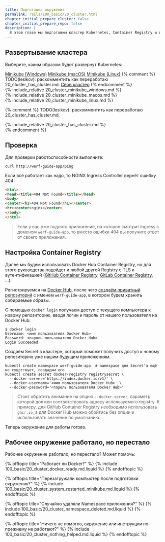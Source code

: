 ```yaml
---
title: Подготовка окружения
permalink: rails/100_basic/20_cluster.html
chapter_initial_prepare_cluster: false
chapter_initial_prepare_repo: false
description: |
  В этой главе мы подготовим кластер Kubernetes, Container Registry и локальное окружение для развертывания приложений.
---
```


## Развертывание кластера

Выберите, каким образом будет развернут Kubernetes:

<div class="tabs">
<a href="javascript:void(0)" class="tabs__btn tabs__install__btn" onclick="openTab(event, 'tabs__install__btn', 'tabs__install__content', 'tab__install__minikube_windows')">Minikube (Windows)</a>
<a href="javascript:void(0)" class="tabs__btn tabs__install__btn" onclick="openTab(event, 'tabs__install__btn', 'tabs__install__content', 'tab__install__minikube_macos')">Minikube (macOS)</a>
<a href="javascript:void(0)" class="tabs__btn tabs__install__btn" onclick="openTab(event, 'tabs__install__btn', 'tabs__install__content', 'tab__install__minikube_linux')">Minikube (Linux)</a>
{% comment %} TODO(lesikov): раскомментить как переработаю 20_cluster_has_cluster.md.
<a href="javascript:void(0)" class="tabs__btn tabs__install__btn" onclick="openTab(event, 'tabs__install__btn', 'tabs__install__content', 'tab__install__ihave')">Свой кластер</a>
{% endcomment %}
</div>

<div id="tab__install__minikube_windows" class="tabs__content tabs__install__content" markdown="1">
{% include_relative 20_cluster_minikube_windows.md %}
</div>
<div id="tab__install__minikube_macos" class="tabs__content tabs__install__content" markdown="1">
{% include_relative 20_cluster_minikube_macos.md %}
</div>
<div id="tab__install__minikube_linux" class="tabs__content tabs__install__content" markdown="1">
{% include_relative 20_cluster_minikube_linux.md %}
</div>

{% comment %} TODO(lesikov): раскомментить как переработаю 20_cluster_has_cluster.md.
<div id="tab__install__ihave" class="tabs__content tabs__install__content" markdown="1">
{% include_relative 20_cluster_has_cluster.md %}
</div>
{% endcomment %}

## Проверка

Для проверки работоспособности выполните:

```shell
curl http://werf-guide-app/ping
```

Если всё работает как надо, то NGINX Ingress Controller вернёт ошибку 404:

```html
<html>
<head><title>404 Not Found</title></head>
<body>
<center><h1>404 Not Found</h1></center>
<hr><center>nginx</center>
</body>
</html>
```

> Если у вас уже поднято приложение, на которое смотрит Ingress с доменом `werf-guide-app`, то вместо ошибки 404 вы получите ответ от своего приложения.

## Настройка Container Registry

Далее мы будем использовать Docker Hub Container Registry, но для этого руководства подойдет и любой другой Registry с TLS и аутентификацией ([GitHub Container Registry](https://github.com/features/packages), [GitLab Container Registry](https://docs.gitlab.com/ee/user/packages/container_registry/), ...).

Регистрируемся на [Docker Hub](https://hub.docker.com/signup), после чего [создаём приватный репозиторий](https://hub.docker.com/repository/create) с именем `werf-guide-app`, в котором будем хранить собираемые образы.

С помощью `docker login` получаем доступ с текущего компьютера к новому репозиторию, вводя логин и пароль от нашего пользователя на Docker Hub:
```shell
$ docker login
Username: <имя пользователя Docker Hub>
Password: <пароль пользователя Docker Hub>
Login Succeeded
```

Создаём Secret в кластере, который поможет получить доступ к новому репозиторию уже нашим будущим приложениям:
```shell
kubectl create namespace werf-guide-app  # namespace для Secret'а ещё не существует, создадим его
kubectl create secret docker-registry registrysecret \
  --docker-server='https://index.docker.io/v1/' \
  --docker-username='<имя пользователя Docker Hub>' \
  --docker-password='<пароль пользователя Docker Hub>'
```

> Стоит обратить внимание на опцию `--docker-server`, параметр которой должен соответствовать адресу используемого
> registry. К примеру, для GitHub Container Registry необходимо иcпользовать `ghcr.io`, а для Docker Hub можно обойтись 
> без опции и использовать значение по умолчанию.

Теперь окружение для работы готово.

## Рабочее окружение работало, но перестало

Рабочее окружение работало, но перестало? Может помочь:

{% offtopic title="Работает ли Docker?" %}
{% include 100_basic/20_cluster_docker_ready.md.liquid %}
{% endofftopic %}

{% offtopic title="Перезагружали компьютер после подготовки окружения?" %}
{% include 100_basic/20_cluster_system_restarted_minikube.md.liquid %}
{% endofftopic %}

{% offtopic title="Случайно удаляли Namespace приложения?" %}
{% include 100_basic/20_cluster_namespace_deleted.md.liquid %}
{% endofftopic %}

{% offtopic title="Ничего не помогло, окружение или инструкции по-прежнему не работают?" %}
{% include 100_basic/20_cluster_nothing_helped.md.liquid %}
{% endofftopic %}
